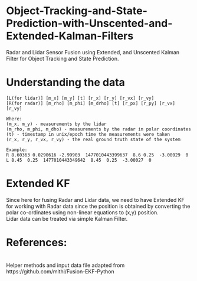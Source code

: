 # Object-Tracking-and-State-Prediction-with-Unscented-and-Extended-Kalman-Filters
Radar and Lidar Sensor Fusion using Extended, and Unscented Kalman Filter for Object Tracking and State Prediction.

# Understanding the data

```
[L(for lidar)] [m_x] [m_y] [t] [r_x] [r_y] [r_vx] [r_vy]
[R(for radar)] [m_rho] [m_phi] [m_drho] [t] [r_px] [r_py] [r_vx] [r_vy]

Where:
(m_x, m_y) - measurements by the lidar
(m_rho, m_phi, m_dho) - measurements by the radar in polar coordinates
(t) - timestamp in unix/epoch time the measurements were taken
(r_x, r_y, r_vx, r_vy) - the real ground truth state of the system

Example:
R 8.60363 0.0290616 -2.99903  1477010443399637  8.6 0.25  -3.00029  0
L 8.45  0.25  1477010443349642  8.45  0.25  -3.00027  0 
```
# Extended KF
Since here for fusing Radar and Lidar data, we need to have Extended KF for working with Radar data since the position is obtained by converting the polar co-ordinates using non-linear equations to (x,y) position. 
<br/>
Lidar data can be treated via simple Kalman Filter. 

# References:
<br/>
Helper methods and input data file adapted from https://github.com/mithi/Fusion-EKF-Python

